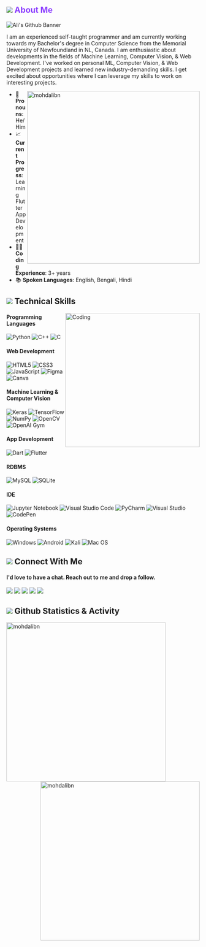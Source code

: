 <!-- Old Banner -->
<!-- ![](https://github.com/mohdalibn/mohdalibn/blob/main/Github%20Profile%20Banner.png) -->

<h2 style="color:#8b3dff"><img src="https://img.icons8.com/office/20/000000/user.png"/> About Me</h2>

![Ali's Github Banner](https://user-images.githubusercontent.com/95453430/149643685-5b6d131d-7547-4a72-8b71-ffe86cf6a050.gif)



<p>I am an experienced self-taught programmer and am currently working towards my Bachelor's degree in Computer Science from the Memorial University of Newfoundland in NL, Canada. I am enthusiastic about developments in the fields of Machine Learning, Computer Vision, & Web Development. I've worked on personal ML, Computer Vision, & Web Development projects and learned new industry-demanding skills. I get excited about opportunities where I can leverage my skills to work on interesting projects.</p>

<p><img align="right" width="450" src="https://github-readme-stats.vercel.app/api/top-langs/?username=mohdalibn&layout=compact&theme=radical&title_color=8B3DFF" alt="mohdalibn" /></p>

- 👤 **Pronouns**: He/Him
- 📈 **Current Progress**: Learning Flutter App Development 
- 👨‍💻 **Coding Experience**: 3+ years
- 📚 **Spoken Languages**: English, Bengali, Hindi
  

<h2><img src="https://img.icons8.com/cotton/25/000000/technical-support.png"/> Technical Skills</h2>

<!-- https://user-images.githubusercontent.com/95453430/149643393-221548d4-04dd-493f-be0d-d67f1eecf416.gif -->

<img align="right" alt="Coding" width="350" src="https://user-images.githubusercontent.com/95453430/149643466-8243e600-1939-4f16-a640-46d901ca51b1.gif">


<h4>Programming Languages</h4>

![Python](https://img.shields.io/badge/python-3670A0?style=for-the-badge&logo=python&logoColor=ffdd54)
![C++](https://img.shields.io/badge/c++-%2300599C.svg?style=for-the-badge&logo=c%2B%2B&logoColor=white)
![C](https://img.shields.io/badge/c-%2300599C.svg?style=for-the-badge&logo=c&logoColor=white)
<h4>Web Development</h4>

![HTML5](https://img.shields.io/badge/html5-%23E34F26.svg?style=for-the-badge&logo=html5&logoColor=white)
![CSS3](https://img.shields.io/badge/css3-%231572B6.svg?style=for-the-badge&logo=css3&logoColor=white)
![JavaScript](https://img.shields.io/badge/javascript-%23323330.svg?style=for-the-badge&logo=javascript&logoColor=%23F7DF1E)
![Figma](https://img.shields.io/badge/figma-%23F24E1E.svg?style=for-the-badge&logo=figma&logoColor=white)
![Canva](https://img.shields.io/badge/Canva-%2300C4CC.svg?style=for-the-badge&logo=Canva&logoColor=white)
  
<h4>Machine Learning & Computer Vision</h4>

![Keras](https://img.shields.io/badge/Keras-%23D00000.svg?style=for-the-badge&logo=Keras&logoColor=white)
![TensorFlow](https://img.shields.io/badge/TensorFlow-%23FF6F00.svg?style=for-the-badge&logo=TensorFlow&logoColor=white)
![NumPy](https://img.shields.io/badge/numpy-%23013243.svg?style=for-the-badge&logo=numpy&logoColor=white)
![OpenCV](https://img.shields.io/badge/opencv-%23white.svg?style=for-the-badge&logo=opencv&logoColor=white)
![OpenAI Gym](https://img.shields.io/badge/OpenAI%20Gym-0081A5?style=for-the-badge&logo=OpenAI-Gym&logoColor=white)
<!-- ![Pandas](https://img.shields.io/badge/pandas-%23150458.svg?style=for-the-badge&logo=pandas&logoColor=white) -->
<!-- ![scikit-learn](https://img.shields.io/badge/scikit--learn-%23F7931E.svg?style=for-the-badge&logo=scikit-learn&logoColor=white) -->


<h4>App Development</h4>

![Dart](https://img.shields.io/badge/dart-%230175C2.svg?style=for-the-badge&logo=dart&logoColor=white)
![Flutter](https://img.shields.io/badge/Flutter-%2302569B.svg?style=for-the-badge&logo=Flutter&logoColor=white)

<h4>RDBMS</h4>

![MySQL](https://img.shields.io/badge/mysql-%2300f.svg?style=for-the-badge&logo=mysql&logoColor=white)
![SQLite](https://img.shields.io/badge/sqlite-%2307405e.svg?style=for-the-badge&logo=sqlite&logoColor=white)

<h4>IDE</h4>

![Jupyter Notebook](https://img.shields.io/badge/jupyter-%23FA0F00.svg?style=for-the-badge&logo=jupyter&logoColor=white)
![Visual Studio Code](https://img.shields.io/badge/Visual%20Studio%20Code-0078d7.svg?style=for-the-badge&logo=visual-studio-code&logoColor=white)
![PyCharm](https://img.shields.io/badge/pycharm-143?style=for-the-badge&logo=pycharm&logoColor=black&color=black&labelColor=green)
![Visual Studio](https://img.shields.io/badge/Visual%20Studio-5C2D91.svg?style=for-the-badge&logo=visual-studio&logoColor=white)
![CodePen](https://img.shields.io/badge/CodePen-white?style=for-the-badge&logo=codepen&logoColor=black)
<!-- ![Sublime Text](https://img.shields.io/badge/sublime_text-%23575757.svg?style=for-the-badge&logo=sublime-text&logoColor=important) -->


<h4>Operating Systems</h4>

![Windows](https://img.shields.io/badge/Windows-0078D6?style=for-the-badge&logo=windows&logoColor=white)
![Android](https://img.shields.io/badge/Android-3DDC84?style=for-the-badge&logo=android&logoColor=white)
![Kali](https://img.shields.io/badge/Kali-268BEE?style=for-the-badge&logo=kalilinux&logoColor=white)
![Mac OS](https://img.shields.io/badge/mac%20os-000000?style=for-the-badge&logo=macos&logoColor=F0F0F0)

<h2><img src="https://img.icons8.com/office/23/000000/talk-male--v1.png"/> Connect With Me</h2>

<h4>I'd love to have a chat. Reach out to me and drop a follow.</h4>

<!-- [<img src='https://cdn.jsdelivr.net/npm/simple-icons@3.0.1/icons/github.svg' alt='github' height='40'>](https://github.com/mohdalibn)  [<img src='https://cdn.jsdelivr.net/npm/simple-icons@3.0.1/icons/linkedin.svg' alt='linkedin' height='40'>](https://www.linkedin.com/in/mohdalibn/)  [<img src='https://cdn.jsdelivr.net/npm/simple-icons@3.0.1/icons/facebook.svg' alt='facebook' height='40'>](https://www.facebook.com/mohdalibn)  [<img src='https://cdn.jsdelivr.net/npm/simple-icons@3.0.1/icons/instagram.svg' alt='instagram' height='40'>](https://www.instagram.com/mohdalibn/)  [<img src='https://cdn.jsdelivr.net/npm/simple-icons@3.0.1/icons/codepen.svg' alt='codepen' height='40'>](https://codepen.io/mohdalibn)  [<img src='https://cdn.jsdelivr.net/npm/simple-icons@3.0.1/icons/gmail.svg' alt='gmail' height='40'>](testemail@gmail.com)   -->

 
 [<img src="https://img.icons8.com/color/37/000000/linkedin.png"/>](https://www.linkedin.com/in/mohdalibn/) [<img src="https://img.icons8.com/fluency/37/000000/facebook-new.png"/>](https://www.facebook.com/mohdalibn) [<img src="https://img.icons8.com/fluency/37/000000/instagram-new.png"/>](https://www.instagram.com/mohdalibn) [<img src="https://img.icons8.com/external-tal-revivo-duo-tal-revivo/34/000000/external-codepen-an-online-community-for-testing-and-showcasing-code-snippets-logo-duo-tal-revivo.png"/>](https://codepen.io/mohdalibn) [<img src="https://img.icons8.com/fluency/37/000000/gmail-new.png"/>](mohdalimarketingservice@mgmail.com)
 
 
<h2><img src="https://img.icons8.com/office/23/000000/talk-male--v1.png"/> Github Statistics & Activity</h2>

<!-- <p>&nbsp;<img align="right" width="550" src="https://github-readme-stats.vercel.app/api?username=mohdalibn&show_icons=true&locale=en&theme=radical&count_private=true" alt="mohdalibn" /></p> -->

<a href="#">
  <img align="left" width="415" src="https://github-readme-streak-stats.herokuapp.com/?user=mohdalibn&theme=radical" alt="mohdalibn" />
</a>

<a href="#">
  <img align="right" width="415" src="https://github-readme-stats.vercel.app/api?username=mohdalibn&show_icons=true&locale=en&theme=radical&count_private=true" alt="mohdalibn" />
</a>


